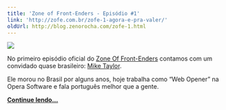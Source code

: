 ```yaml
---
title: 'Zone of Front-Enders - Episódio #1'
link: 'http://zofe.com.br/zofe-1-agora-e-pra-valer/'
oldUrl: http://blog.zenorocha.com/zofe-1.html
---
```


<p><img src="/assets/img/posts/zofe-1.jpg"/></p>

<!-- <p><em>Publicado originalmente no Zone Of Front-Enders.</em></p> -->

<p>No primeiro episódio oficial do <a href="http://zofe.com.br/">Zone Of Front-Enders</a> contamos com um convidado quase brasileiro: <a href="http://miketaylr.com">Mike Taylor</a>.</p>

<p>Ele morou no Brasil por alguns anos, hoje trabalha como “Web Opener” na Opera Software e fala português melhor que a gente.</p>

<p><a href="http://zofe.com.br/zofe-1-agora-e-pra-valer/"><strong>Continue lendo&#8230;</strong></a></p>